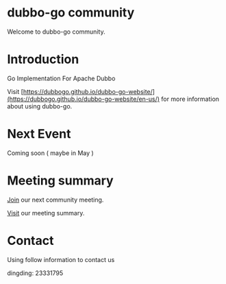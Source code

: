 # dubbo-go community

Welcome to dubbo-go community.

# Introduction

Go Implementation For Apache Dubbo

Visit [https://dubbogo.github.io/dubbo-go-website/](https://dubbogo.github.io/dubbo-go-website/en-us/) for more information about using dubbo-go.

# Next Event

Coming soon ( maybe in May )

# Meeting summary

[Join](meeting) our next community meeting.

[Visit](meeting) our meeting summary.

# Contact

Using follow information to contact us

dingding: 23331795
